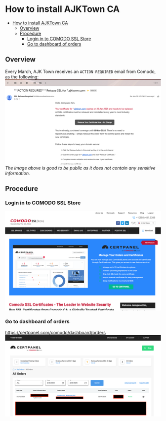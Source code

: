 # How to install AJKTown CA

<!-- TOC -->

- [How to install AJKTown CA](#how-to-install-ajktown-ca)
  - [Overview](#overview)
  - [Procedure](#procedure)
    - [Login in to COMODO SSL Store](#login-in-to-comodo-ssl-store)
    - [Go to dashboard of orders](#go-to-dashboard-of-orders)

<!-- /TOC -->

## Overview
Every March, AJK Town receives an `ACTION REQUIRED` email from Comodo, as the following:
![action_required_email](./assets/action_required_email.png)
*The image above is good to be public as it does not contain any sensitive information.*


## Procedure

### Login in to COMODO SSL Store
![comodo_ssl_store_logged_in](./assets/comodo_ssl_store_logged_in.png)


### Go to dashboard of orders
https://certpanel.com/comodo/dashboard/orders
![comodo_dashboard](./assets/comodo_dashboard.png)
